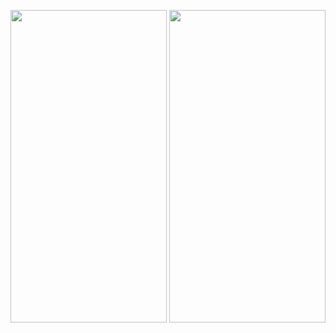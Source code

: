 
<img src ="https://user-images.githubusercontent.com/60324463/151402798-08da36b8-ba59-4202-a40b-14086ed2951b.png" width="250" height="500">         <img src ="https://user-images.githubusercontent.com/60324463/151662192-6a2d3e57-2913-4b56-8b83-f148db9e1c13.png" width="250" height="500">

